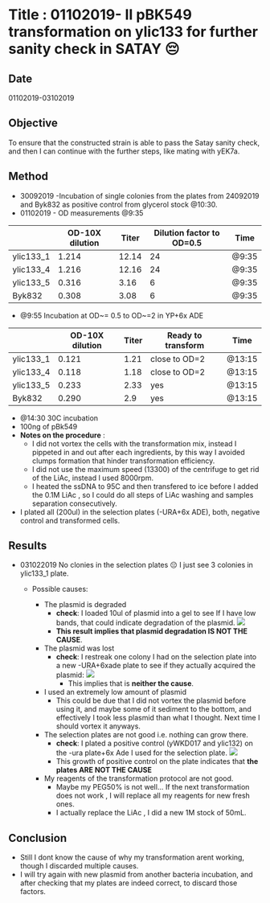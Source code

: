 # Title : 01102019- II pBK549 transformation on ylic133 for further sanity check in SATAY 😔

## Date
01102019-03102019

## Objective
To ensure that the constructed strain is able to pass the Satay sanity check, and then I can continue with the further steps, like mating with yEK7a.

## Method
- 30092019 -Incubation of single colonies from the plates from 24092019 and Byk832 as positive control from glycerol stock @10:30.
- 01102019 - OD measurements @9:35

|   | OD-10X dilution |Titer   |Dilution factor to OD=0.5   |Time|
|---|---|---|---|---|
| ylic133_1  |1.214  | 12.14  | 24  | @9:35 |
| ylic133_4   |1.216   |12.16  | 24  | @9:35 |
| ylic133_5 |0.316   | 3.16  | 6 | @9:35 |
| Byk832  |0.308 | 3.08  | 6  | @9:35 |

  - @9:55 Incubation at OD~= 0.5 to OD~=2 in YP+6x ADE


  |   | OD-10X dilution |Titer   |Ready to transform |Time|
  |---|---|---|---|---|
  | ylic133_1  |0.121  | 1.21  | close to OD=2  | @13:15 |
  | ylic133_4   |0.118   |1.18  | close to OD=2   | @13:15 |
  | ylic133_5 |0.233   | 2.33  | yes | @13:15 |
  | Byk832  |0.290 | 2.9  | yes  | @13:15 |
  - @14:30 30C incubation
  - 100ng of pBk549
  - **Notes on the procedure** :
    - I did not vortex the cells with the transformation mix, instead I pippeted in and out after each ingredients, by this way I avoided clumps formation that hinder transformation efficiency.
    - I did not use the maximum speed (13300) of the centrifuge to get rid of the LiAc, instead I used 8000rpm.
    - I heated the ssDNA to 95C and then transfered to ice before  I added the 0.1M LiAc , so I could do all steps of LiAc washing and samples separation consecutively.
  - I plated all (200ul) in the selection plates (-URA+6x ADE), both, negative control and transformed cells.
## Results
- 031022019 No clonies in the selection plates :pensive: I just see 3 colonies in ylic133_1 plate.
  - Possible causes:

    - The plasmid is degraded
        - **check**: I loaded 10ul of plasmid into a gel to see If I have low bands, that could indicate degradation of the plasmid.
         ![](../images/03102019-pBK549-plasmid-gel.png)
        - **This result implies that plasmid degradation IS NOT THE CAUSE**.
    - The plasmid was lost
        - **check**: I restreak one colony I had on the selection plate into a new -URA+6xade plate to see if they actually acquired the plasmid:
          ![](../images/03102019-one-colony-testing-ylic133+pbk549-to-discard-plasmid-problems.png)
          - This implies that is **neither the cause**.
    - I used an extremely low amount of plasmid
      - This could be due that I did not vortex the plasmid before using it, and maybe some of it sediment to the bottom, and effectively I took less plasmid than what I thought. Next time I should vortex it anyways.
    - The selection plates are not good i.e. nothing can grow there.
      - **check**: I plated a positive control (yWKD017 and ylic132) on the -ura plate+6x Ade I used for the selection plate.
        ![](../images/-ura+6xade-03092019-check-positive-control.png)
      - This growth of positive control on the plate indicates that **the plates ARE NOT THE CAUSE**
    - My reagents of the transformation protocol are not good.
      - Maybe my PEG50% is not well... If the next transformation does not work , I will replace all my reagents for new fresh ones.
      - I actually replace the LiAc , I did a new 1M stock of 50mL.


## Conclusion
- Still I dont know the cause of why my transformation arent working, though I discarded multiple causes.
- I will try again with new plasmid from another bacteria incubation, and after checking that my plates are indeed correct, to discard those factors.
